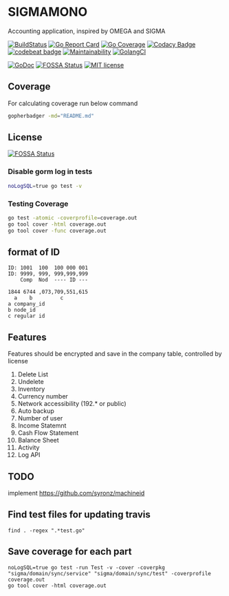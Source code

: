 # SIGMAMONO
Accounting application, inspired by OMEGA and SIGMA

[![BuildStatus](https://api.travis-ci.org/syronz/sigma.svg?branch=master)](http://travis-ci.org/syronz/sigma) 
[![Go Report Card](https://goreportcard.com/badge/github.com/syronz/sigma)](https://goreportcard.com/report/github.com/syronz/sigma)
[![Go Coverage](https://github.com/syronz/sigma/blob/master/coverage_badge.png)](https://gocover.io/github.com/syronz/sigma)
[![Codacy Badge](https://api.codacy.com/project/badge/Grade/e927e927d84447a3967de50c0c155eba)](https://www.codacy.com/manual/syronz/sigma?utm_source=github.com&amp;utm_medium=referral&amp;utm_content=syronz/sigma&amp;utm_campaign=Badge_Grade)
[![codebeat badge](https://codebeat.co/badges/5bfc77f0-d7d0-450c-bbb1-b6f8521e1630)](https://codebeat.co/projects/github-com-syronz-sigma-master)
[![Maintainability](https://api.codeclimate.com/v1/badges/1402fbdb45356d914cb1/maintainability)](https://codeclimate.com/github/syronz/sigma/maintainability)
[![GolangCI](https://golangci.com/badges/github.com/gojek/darkroom.svg)](https://golangci.com/r/github.com/syronz/sigma)

[![GoDoc](https://godoc.org/github.com/syronz/go-log?status.svg)](https://godoc.org/github.com/syronz/sigma)
[![FOSSA Status](https://app.fossa.com/api/projects/git%2Bgithub.com%2Fsyronz%2Fsigma.svg?type=shield)](https://app.fossa.com/projects/git%2Bgithub.com%2Fsyronz%2Fsigma?ref=badge_shield)
[![MIT license](https://img.shields.io/badge/license-MIT-brightgreen.svg)](https://github.com/syronz/sigma/blob/master/LICENSE)

## Coverage

For calculating coverage run below command
```bash
gopherbadger -md="README.md"
```

## License
[![FOSSA Status](https://app.fossa.io/api/projects/git%2Bgithub.com%2Fsyronz%2Fsigma.svg?type=large)](https://app.fossa.io/projects/git%2Bgithub.com%2Fsyronz%2Fsigma?ref=badge_large)

### Disable gorm log in tests
```bash
noLogSQL=true go test -v
```

### Testing Coverage
```bash
go test -atomic -coverprofile=coverage.out
go tool cover -html coverage.out
go tool cover -func coverage.out
```

## format of ID
```
ID: 1001  100  100 000 001
ID: 9999, 999, 999,999,999
    Comp  Nod  ---- ID ---

1844 6744 ,073,709,551,615
  a    b         c
a company_id
b node_id
c regular id
```

## Features
Features should be encrypted and save in the company table, controlled by license

1.  Delete List
2.  Undelete
3.  Inventory
4.  Currency number
5.  Network accessibility (192.* or public)
6.  Auto backup
7.  Number of user
8.  Income Statemnt
9.  Cash Flow Statement
10. Balance Sheet
11. Activity
12. Log API

## TODO
implement https://github.com/syronz/machineid


## Find test files for updating travis
```shell
find . -regex ".*test.go"
```

## Save coverage for each part
```shell
noLogSQL=true go test -run Test -v -cover -coverpkg "sigma/domain/sync/service" "sigma/domain/sync/test" -coverprofile coverage.out
go tool cover -html coverage.out
```

